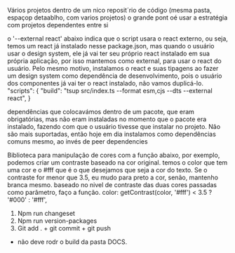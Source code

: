 <!-- Design System -->
Vários projetos dentro de um nico reposit´rio de código (mesma pasta, espaçop detaablho, com varios projetos) 
o grande pont oé usar a estratégia com projetos dependentes entre si    


<!-- Dependências extenas: -->
o '--external react' abaixo indica que o script usara o react externo, ou seja, temos um react já instalado nesse package.json, mas quando o usuário usar o design system, ele já vai ter seu próprio react instalado em sua própria aplicação, por isso mantemos como external, para usar o react do usuário. Pelo mesmo motivo, instalamos o react e suas tipagens ao fazer um design system como dependência de desenvolvimento, pois o usuário dos componentes já vai ter o react instalado, não vamos duplicá-lo.
 "scripts": {
    "build": "tsup src/index.ts --format esm,cjs --dts --external react",
 }

 <!-- peer dependencies -->

dependências que colocavámos dentro de um pacote, que eram obrigatórias, mas não eram instaladas no momento que o pacote era instalado, fazendo com que o usuário tivesse que instalar no projeto. Não são mais suportadas, então hoje em dia instalamos como dependências comuns mesmo, ao invés de peer dependencies

<!-- Polished -->
Biblioteca para manipulação de cores
com a função abaixo, por exemplo, podemos criar um contraste baseado na cor original. temos o color que tem uma cor e o #fff que é o que desejamos que seja a cor do texto. Se o contraste for menor que 3.5, eu mudo para preto a cor, senão, mantenho branca mesmo. baseado no nivel de contraste das duas cores passadas como parâmetro, faço a função.
color: getContrast(color, '#fff') < 3.5 ? '#000' : '#fff',

<!-- Update -->
1. Npm run changeset
2. Npm run version-packages
3. Git add . + git commit + git push
- não deve rodr o build da pasta DOCS.